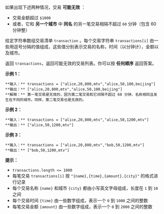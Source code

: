 如果出现下述两种情况，交易 **可能无效** ：

  * 交易金额超过 `$1000`
  * 或者，它和  **另一个城市**  中 **同名** 的另一笔交易相隔不超过 `60` 分钟（包含 60 分钟整）

给定字符串数组交易清单 `transaction` 。每个交易字符串 `transactions[i]`
由一些用逗号分隔的值组成，这些值分别表示交易的名称，时间（以分钟计），金额以及城市。

返回 `transactions`，返回可能无效的交易列表。你可以按 **任何顺序** 返回答案。



**示例 1：**

    
    
    **输入：** transactions = ["alice,20,800,mtv","alice,50,100,beijing"]
    **输出：** ["alice,20,800,mtv","alice,50,100,beijing"]
    **解释：** 第一笔交易是无效的，因为第二笔交易和它间隔不超过 60 分钟、名称相同且发生在不同的城市。同样，第二笔交易也是无效的。

**示例 2：**

    
    
    **输入：** transactions = ["alice,20,800,mtv","alice,50,1200,mtv"]
    **输出：** ["alice,50,1200,mtv"]
    

**示例 3：**

    
    
    **输入：** transactions = ["alice,20,800,mtv","bob,50,1200,mtv"]
    **输出：** ["bob,50,1200,mtv"]
    



**提示：**

  * `transactions.length <= 1000`
  * 每笔交易 `transactions[i]` 按 `"{name},{time},{amount},{city}"` 的格式进行记录
  * 每个交易名称 `{name}` 和城市 `{city}` 都由小写英文字母组成，长度在 `1` 到 `10` 之间
  * 每个交易时间 `{time}` 由一些数字组成，表示一个 `0` 到 `1000` 之间的整数
  * 每笔交易金额 `{amount}` 由一些数字组成，表示一个 `0` 到 `2000` 之间的整数


